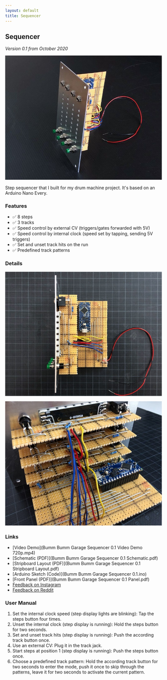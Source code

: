 ```yaml
---
layout: default
title: Sequencer
---
```


## Sequencer

*Version 0.1 from October 2020*

![](121736146_988187851592777_9139359872235283236_n.jpg)

Step sequencer that I built for my drum machine project. It's based on an Arduino Nano Every.

### Features

* ✅ 8 steps
* ✅ 3 tracks
* ✅ Speed control by external CV (triggers/gates forwarded with 5V)
* ✅ Speed control by internal clock (speed set by tapping, sending 5V triggers)
* ✅ Set and unset track hits on the run
* ✅ Predefined track patterns

### Details

![](121511335_1053490181749202_6444143518756813627_n.jpg)

![](121534714_480381676251688_1173796585341321498_n.jpg)

### Links

* [Video Demo](Bumm Bumm Garage Sequencer 0.1 Video Demo 720p.mp4)
* [Schematic (PDF)](Bumm Bumm Garage Sequencer 0.1 Schematic.pdf)
* [Stripboard Layout (PDF)](Bumm Bumm Garage Sequencer 0.1 Stripboard Layout.pdf)
* [Arduino Sketch (Code)](Bumm Bumm Garage Sequencer 0.1.ino)
* [Front Panel (PDF)](Bumm Bumm Garage Sequencer 0.1 Panel.pdf)
* [Feedback on Instagram](https://www.instagram.com/p/CGXFEG8herM/)
* [Feedback on Reddit](https://www.reddit.com/r/synthdiy/comments/jbl6rk/8_steps_3_tracks_sequencer_based_on_arduino/)

### User Manual

1. Set the internal clock speed (step display lights are blinking): Tap the steps button four times.
2. Unset the internal clock (step display is running): Hold the steps button for two seconds.
3. Set and unset track hits (step display is running): Push the according track button once.
4. Use an external CV: Plug it in the track jack.
5. Start steps at position 1 (step display is running): Push the steps button once.
6. Choose a predefined track pattern: Hold the according track button for two seconds to enter the mode, push it once to skip through the patterns, leave it for two seconds to activate the current pattern.